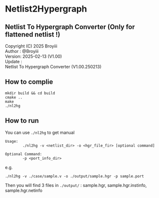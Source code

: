 # Netlist2Hypergraph
## Netlist To Hypergraph Converter (Only for flattened netlist !)
Copyright (C) 2025 Broyiii<br>
Author : @Broyiii<br>
Version: 2025-02-13 (V1.00)<br>
Update :<br>
  Netlist To Hypergraph Converter (V1.00.250213)<br>

## How to complie
`mkdir build && cd build`<br>
`cmake ..`<br>
`make`<br>
`./nl2hg`<br>

## How to run
You can use `./nl2hg` to get manual<br>
```
Usage:
        ./nl2hg -v <netlist_dir> -o <hgr_file_fir> [optional command]

Optional Command:
        -p <port_info_dir>
```
e.g.
```
./nl2hg -v ./case/sample.v -o ./output/sample.hgr -p sample.port
```
Then you will find 3 files in `./output/` : sample.hgr, sample.hgr.instinfo, sample.hgr.netinfo